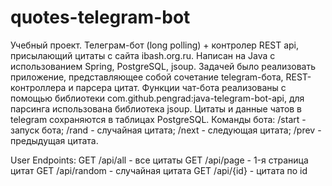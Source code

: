 # quotes-telegram-bot
Учебный проект. Телеграм-бот (long polling) + контролер REST api, присылающий цитаты с сайта ibash.org.ru. Написан на Java с использованием Spring, PostgreSQL, jsoup.
Задачей было реализовать приложение, представляющее собой сочетание telegram-бота, REST-контроллера и парсера цитат. Функции чат-бота реализованы с помощью библиотеки com.github.pengrad:java-telegram-bot-api, для парсинга использована библиотека jsoup. Цитаты и данные чатов в telegram сохраняются в таблицах PostgreSQL.
Команды бота:
 /start - запуск бота;
 /rand - случайная цитата;
 /next - следующая цитата;
 /prev - предыдущая цитата.

User Endpoints:
GET /api/all - все цитаты
GET /api/page - 1-я страница цитат
GET /api/random - случайная цитата
GET /api/{id} - цитата по id
